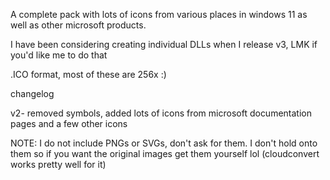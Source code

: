 A complete pack with lots of icons from various places in windows 11 as well as other microsoft products.

I have been considering creating individual DLLs when I release v3, LMK if you'd like me to do that

.ICO format, most of these are 256x :)


changelog

v2- removed symbols, added lots of icons from microsoft documentation pages and a few other icons


NOTE: I do not include PNGs or SVGs, don't ask for them. I don't hold onto them so if you want the original images get them yourself lol
(cloudconvert works pretty well for it)

